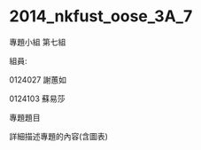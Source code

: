 2014_nkfust_oose_3A_7
=====================

專題小組 第七組

組員:

0124027 謝蕙如

0124103 蘇易莎

專題題目

詳細描述專題的內容(含圖表)
